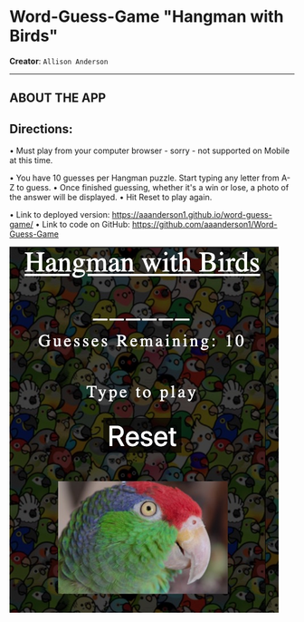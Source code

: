 # Word-Guess-Game "Hangman with Birds"
**Creator**: `Allison Anderson`
- - -
## ABOUT THE APP

## Directions: 
• Must play from your computer browser - sorry - not supported on Mobile at this time. 

• You have 10 guesses per Hangman puzzle. Start typing any letter from A-Z to guess. 
• Once finished guessing, whether it's a win or lose, a photo of the answer will be displayed. 
• Hit Reset to play again.

• Link to deployed version: https://aaanderson1.github.io/word-guess-game/
• Link to code on GitHub: https://github.com/aaanderson1/Word-Guess-Game

![Results](/assets/images/hangman-thumbnail.jpg)